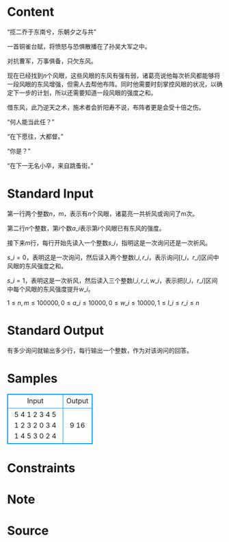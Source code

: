 
# Content

“揽二乔于东南兮，乐朝夕之与共”

一首铜雀台赋，将愤怒与恐惧散播在了孙吴大军之中。

对抗曹军，万事俱备，只欠东风。

现在已经找到$n$个风眼，这些风眼的东风有强有弱，诸葛亮说他每次祈风都能够将一段风眼的东风增强，但需人去帮他布阵。同时他需要时刻掌控风眼的状况，以确定下一步的计划，所以还需要知道一段风眼的强度之和。

借东风，此乃逆天之术，施术者会折阳寿不说，布阵者更是会受十倍之伤。

“何人能当此任？”

“在下愿往，大都督。”

“你是？”

“在下一无名小卒，来自跳蚤街。”

# Standard Input

第一行两个整数$n$，$m$，表示有$n$个风眼，诸葛亮一共祈风或询问了$m$次。

第二行$n$个整数，第$i$个数$a\_i$表示第$i$个风眼已有东风的强度。

接下来$m$行，每行开始先读入一个整数$s\_i$，指明这是一次询问还是一次祈风。

$s\_i = 0$，表明这是一次询问，然后读入两个整数$l\_i,r\_i$，表示询问$[l\_i，r\_i]$区间中风眼的东风强度之和。

$s\_i = 1$，表明这是一次祈风，然后读入三个整数$l\_i,r\_i, w\_i$，表示把$[l\_i，r\_i]$区间中每个风眼的东风强度提升$w\_i$。

$1 \leq n,m \leq 100000,0 \leq a\_i \leq 10000,0 \leq w\_i \leq 10000, 1 \leq l\_i \leq r\_i \leq n$

# Standard Output

有多少询问就输出多少行，每行输出一个整数，作为对该询问的回答。

# Samples

<style>
        table,table tr th, table tr td { border:1px solid #0094ff; }
        table { width: 200px; min-height: 25px; line-height: 25px; text-align: center; border-collapse: collapse;}   
    </style>
<table>
	<tr>
		<td>Input</td>
		<td>Output</td>
	</tr>
<tr><td>5 4
1 2 3 4 5
1 2 3 2
0 3 4
1 4 5 3
0 2 4</td><td>9
16</td></tr></table>


# Constraints



# Note



# Source


